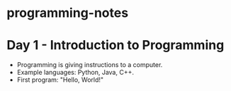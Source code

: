 # programming-notes
# Day 1 - Introduction to Programming
- Programming is giving instructions to a computer.
- Example languages: Python, Java, C++.
- First program: "Hello, World!"

